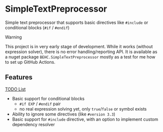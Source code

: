 # SimpleTextPreprocessor

Simple text preprocessor that supports basic directives like `#include` or conditional blocks (`#if` / `#endif`)

> [!WARNING]  
> This project is in very early stage of development. While it works (without expression solver), there is no error handling/reporting API.
> It is available as a nuget package `BEHC.SimpleTextPreprocessor` mostly as a test for me how to set up GitHub Actions. 

## Features

[TODO List](TODO.md)

* Basic support for conditional blocks
  * `#if EXP` / `#endif` pair
  * no real expression solving yet, only `true`/`false` or symbol exists
* Ability to ignore some directives (like `#version 3.3`)
* Basic support for `#include` directive, with an option to implement custom dependency resolver